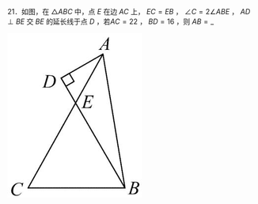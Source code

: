 21．如图，在 ${ \triangle A B C }$ 中，点 $E$ 在边 $A C$ 上， $E C = E B$ ， $\angle C = 2 \angle A B E$ ， $A D \perp B E$ 交 $B E$ 的延长线于点 $D$ ，若$A C = 2 2$ ， $B D = 1 6$ ，则 $A B = \_$

![](<../../qs_image_DB/专题1-6_二倍角的解题策略：倍半角模型与绝配角（解析版）_/0ab98b49bc44fd10661c86634eb4aaea4c5ca61a3779ab3167d436df2a901d70.jpg>)
